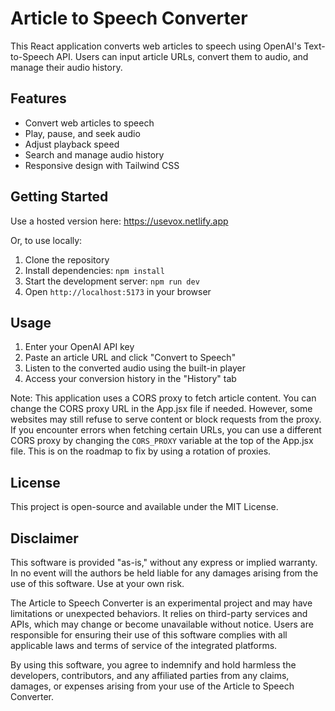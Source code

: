 # Article to Speech Converter

This React application converts web articles to speech using OpenAI's Text-to-Speech API. Users can input article URLs, convert them to audio, and manage their audio history.

## Features

- Convert web articles to speech
- Play, pause, and seek audio
- Adjust playback speed
- Search and manage audio history
- Responsive design with Tailwind CSS

## Getting Started

Use a hosted version here: https://usevox.netlify.app

Or, to use locally:

1. Clone the repository
2. Install dependencies: `npm install`
3. Start the development server: `npm run dev`
4. Open `http://localhost:5173` in your browser

## Usage

1. Enter your OpenAI API key
2. Paste an article URL and click "Convert to Speech"
3. Listen to the converted audio using the built-in player
4. Access your conversion history in the "History" tab

Note: This application uses a CORS proxy to fetch article content. You can change the CORS proxy URL in the App.jsx file if needed. However, some websites may still refuse to serve content or block requests from the proxy. If you encounter errors when fetching certain URLs, you can use a different CORS proxy by changing the `CORS_PROXY` variable at the top of the App.jsx file. This is on the roadmap to fix by using a rotation of proxies.

## License

This project is open-source and available under the MIT License.

## Disclaimer

This software is provided "as-is," without any express or implied warranty. In no event will the authors be held liable for any damages arising from the use of this software. Use at your own risk.

The Article to Speech Converter is an experimental project and may have limitations or unexpected behaviors. It relies on third-party services and APIs, which may change or become unavailable without notice. Users are responsible for ensuring their use of this software complies with all applicable laws and terms of service of the integrated platforms.

By using this software, you agree to indemnify and hold harmless the developers, contributors, and any affiliated parties from any claims, damages, or expenses arising from your use of the Article to Speech Converter.
